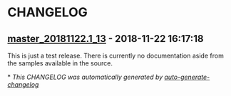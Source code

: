 # CHANGELOG

## [master_20181122.1_13](https://github.com/Syncaidius/MoltenEngine/releases/tag/master_20181122.1_13) - 2018-11-22 16:17:18

This is just a test release. 
There is currently no documentation aside from the samples available in the source.

\* *This CHANGELOG was automatically generated by [auto-generate-changelog](https://github.com/BobAnkh/auto-generate-changelog)*
